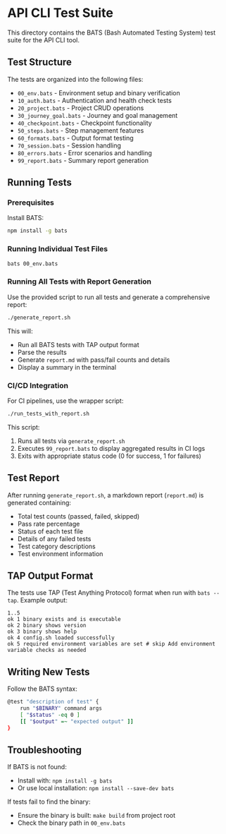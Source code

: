 # API CLI Test Suite

This directory contains the BATS (Bash Automated Testing System) test suite for the API CLI tool.

## Test Structure

The tests are organized into the following files:

- `00_env.bats` - Environment setup and binary verification
- `10_auth.bats` - Authentication and health check tests
- `20_project.bats` - Project CRUD operations
- `30_journey_goal.bats` - Journey and goal management
- `40_checkpoint.bats` - Checkpoint functionality
- `50_steps.bats` - Step management features
- `60_formats.bats` - Output format testing
- `70_session.bats` - Session handling
- `80_errors.bats` - Error scenarios and handling
- `99_report.bats` - Summary report generation

## Running Tests

### Prerequisites

Install BATS:
```bash
npm install -g bats
```

### Running Individual Test Files

```bash
bats 00_env.bats
```

### Running All Tests with Report Generation

Use the provided script to run all tests and generate a comprehensive report:

```bash
./generate_report.sh
```

This will:
- Run all BATS tests with TAP output format
- Parse the results
- Generate `report.md` with pass/fail counts and details
- Display a summary in the terminal

### CI/CD Integration

For CI pipelines, use the wrapper script:

```bash
./run_tests_with_report.sh
```

This script:
1. Runs all tests via `generate_report.sh`
2. Executes `99_report.bats` to display aggregated results in CI logs
3. Exits with appropriate status code (0 for success, 1 for failures)

## Test Report

After running `generate_report.sh`, a markdown report (`report.md`) is generated containing:

- Total test counts (passed, failed, skipped)
- Pass rate percentage
- Status of each test file
- Details of any failed tests
- Test category descriptions
- Test environment information

## TAP Output Format

The tests use TAP (Test Anything Protocol) format when run with `bats --tap`. Example output:

```
1..5
ok 1 binary exists and is executable
ok 2 binary shows version
ok 3 binary shows help
ok 4 config.sh loaded successfully
ok 5 required environment variables are set # skip Add environment variable checks as needed
```

## Writing New Tests

Follow the BATS syntax:

```bash
@test "description of test" {
    run "$BINARY" command args
    [ "$status" -eq 0 ]
    [[ "$output" =~ "expected output" ]]
}
```

## Troubleshooting

If BATS is not found:
- Install with: `npm install -g bats`
- Or use local installation: `npm install --save-dev bats`

If tests fail to find the binary:
- Ensure the binary is built: `make build` from project root
- Check the binary path in `00_env.bats`
